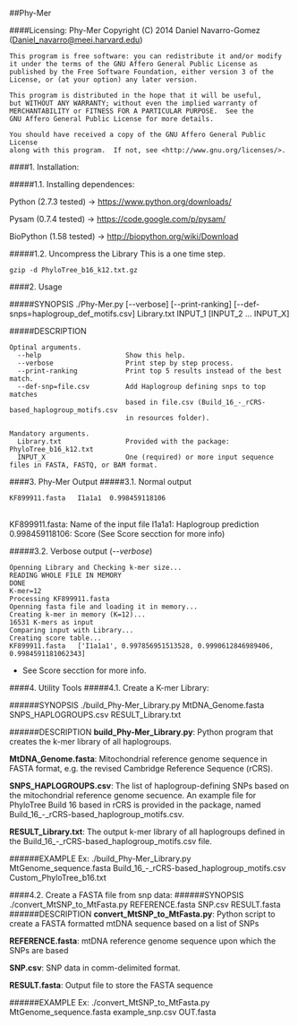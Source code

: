 ##Phy-Mer

####Licensing:
    Phy-Mer
    Copyright (C) 2014  Daniel Navarro-Gomez (Daniel_navarro@meei.harvard.edu)

    This program is free software: you can redistribute it and/or modify
    it under the terms of the GNU Affero General Public License as
    published by the Free Software Foundation, either version 3 of the
    License, or (at your option) any later version.

    This program is distributed in the hope that it will be useful,
    but WITHOUT ANY WARRANTY; without even the implied warranty of
    MERCHANTABILITY or FITNESS FOR A PARTICULAR PURPOSE.  See the
    GNU Affero General Public License for more details.

    You should have received a copy of the GNU Affero General Public License
    along with this program.  If not, see <http://www.gnu.org/licenses/>.

####1. Installation: 

#####1.1. Installing dependences:

Python (2.7.3 tested) -> https://www.python.org/downloads/

Pysam (0.7.4 tested) -> https://code.google.com/p/pysam/ 

BioPython (1.58 tested) -> http://biopython.org/wiki/Download

#####1.2. Uncompress the Library
This is a one time step.
	
	gzip -d PhyloTree_b16_k12.txt.gz

####2. Usage

#####SYNOPSIS
	./Phy-Mer.py [--verbose] [--print-ranking] [--def-snps=haplogroup_def_motifs.csv] Library.txt INPUT_1 [INPUT_2 ... INPUT_X]

#####DESCRIPTION
	
	Optinal arguments.
	  --help                     Show this help.
	  --verbose                  Print step by step process.
	  --print-ranking            Print top 5 results instead of the best match.
	  --def-snp=file.csv         Add Haplogroup defining snps to top matches
	                             based in file.csv (Build_16_-_rCRS-based_haplogroup_motifs.csv
	                             in resources folder).

	Mandatory arguments.
	  Library.txt                Provided with the package: PhyloTree_b16_k12.txt
	  INPUT_X                    One (required) or more input sequence files in FASTA, FASTQ, or BAM format.

####3. Phy-Mer Output
#####3.1. Normal output

	KF899911.fasta   I1a1a1  0.998459118106
<br/> 
	KF899911.fasta:              Name of the input file
	I1a1a1:                      Haplogroup prediction
	0.998459118106:              Score (See Score secction for more info)

#####3.2. Verbose output (*--verbose*)

	Openning Library and Checking k-mer size...
	READING WHOLE FILE IN MEMORY
	DONE
	K-mer=12
	Processing KF899911.fasta
	Openning fasta file and loading it in memory...
	Creating k-mer in memory (K=12)...
	16531 K-mers as input
	Comparing input with Library...
	Creating score table...
	KF899911.fasta   ['I1a1a1', 0.997856951513528, 0.9990612846989406, 0.9984591181062343]
* See Score secction for more info.


####4. Utility Tools
#####4.1. Create a K-mer Library:

######SYNOPSIS
	./build_Phy-Mer_Library.py MtDNA_Genome.fasta SNPS_HAPLOGROUPS.csv RESULT_Library.txt

######DESCRIPTION
**build_Phy-Mer_Library.py**: Python program that creates the k-mer library of all haplogroups.

**MtDNA_Genome.fasta**: Mitochondrial reference genome sequence in FASTA format, e.g. the revised Cambridge Reference Sequence (rCRS).

**SNPS_HAPLOGROUPS.csv**: The list of haplogroup-defining SNPs based on the mitochondrial reference genome secuence. An example file for PhyloTree Build 16 based in rCRS is provided in the package, named Build_16_-_rCRS-based_haplogroup_motifs.csv.

**RESULT_Library.txt**: The output k-mer library of all haplogroups defined in the Build_16_-_rCRS-based_haplogroup_motifs.csv file.

######EXAMPLE
	Ex: ./build_Phy-Mer_Library.py MtGenome_sequence.fasta Build_16_-_rCRS-based_haplogroup_motifs.csv Custom_PhyloTree_b16.txt

####4.2. Create a FASTA file from snp data:
######SYNOPSIS
	./convert_MtSNP_to_MtFasta.py REFERENCE.fasta SNP.csv RESULT.fasta
######DESCRIPTION
**convert_MtSNP_to_MtFasta.py**: Python script to create a FASTA formatted mtDNA sequence based on a list of SNPs

**REFERENCE.fasta**: mtDNA reference genome sequence upon which the SNPs are based

**SNP.csv**: SNP data in comm-delimited format.

**RESULT.fasta**: Output file to store the FASTA sequence


######EXAMPLE
	Ex: ./convert_MtSNP_to_MtFasta.py MtGenome_sequence.fasta example_snp.csv OUT.fasta



